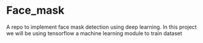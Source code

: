 # Face_mask
A repo to implement face mask detection using deep learning.
In this project we will be using tensorflow a machine learning module to train dataset
